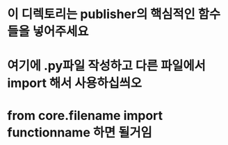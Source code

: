 # 이 디렉토리는 publisher의 핵심적인 함수들을 넣어주세요
# 여기에 .py파일 작성하고 다른 파일에서 import 해서 사용하십씌오
# from core.filename import functionname 하면 될거임